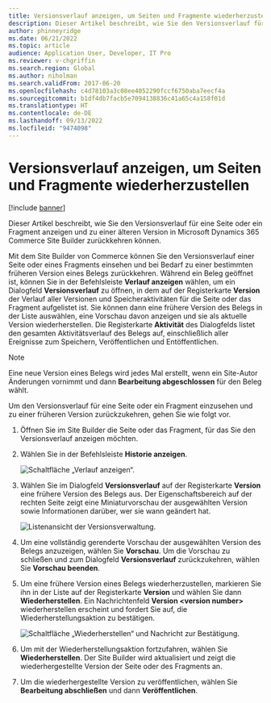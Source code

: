 ```yaml
---
title: Versionsverlauf anzeigen, um Seiten und Fragmente wiederherzustellen
description: Dieser Artikel beschreibt, wie Sie den Versionsverlauf für eine Seite oder ein Fragment anzeigen und zu einer älteren Version in Microsoft Dynamics 365 Commerce Site Builder zurückkehren können.
author: phinneyridge
ms.date: 06/21/2022
ms.topic: article
audience: Application User, Developer, IT Pro
ms.reviewer: v-chgriffin
ms.search.region: Global
ms.author: niholman
ms.search.validFrom: 2017-06-20
ms.openlocfilehash: c4d78103a3c08ee4052290fccf6750aba7eecf4a
ms.sourcegitcommit: b1df4db7facb5e7094138836c41a65c4a158f01d
ms.translationtype: HT
ms.contentlocale: de-DE
ms.lasthandoff: 09/13/2022
ms.locfileid: "9474098"
---
```

# <a name="view-version-history-to-revert-pages-and-fragments"></a>Versionsverlauf anzeigen, um Seiten und Fragmente wiederherzustellen

[!include [banner](includes/banner.md)]

Dieser Artikel beschreibt, wie Sie den Versionsverlauf für eine Seite oder ein Fragment anzeigen und zu einer älteren Version in Microsoft Dynamics 365 Commerce Site Builder zurückkehren können.

Mit dem Site Builder von Commerce können Sie den Versionsverlauf einer Seite oder eines Fragments einsehen und bei Bedarf zu einer bestimmten früheren Version eines Belegs zurückkehren. Während ein Beleg geöffnet ist, können Sie in der Befehlsleiste **Verlauf anzeigen** wählen, um ein Dialogfeld **Versionsverlauf** zu öffnen, in dem auf der Registerkarte **Version** der Verlauf aller Versionen und Speicheraktivitäten für die Seite oder das Fragment aufgelistet ist. Sie können dann eine frühere Version des Belegs in der Liste auswählen, eine Vorschau davon anzeigen und sie als aktuelle Version wiederherstellen. Die Registerkarte **Aktivität** des Dialogfelds listet den gesamten Aktivitätsverlauf des Belegs auf, einschließlich aller Ereignisse zum Speichern, Veröffentlichen und Entöffentlichen.

> [!NOTE]
> Eine neue Version eines Belegs wird jedes Mal erstellt, wenn ein Site-Autor Änderungen vornimmt und dann **Bearbeitung abgeschlossen** für den Beleg wählt. 

Um den Versionsverlauf für eine Seite oder ein Fragment einzusehen und zu einer früheren Version zurückzukehren, gehen Sie wie folgt vor.

1. Öffnen Sie im Site Builder die Seite oder das Fragment, für das Sie den Versionsverlauf anzeigen möchten.
1. Wählen Sie in der Befehlsleiste **Historie anzeigen**.

    ![Schaltfläche „Verlauf anzeigen“.](./media/version-history-1.png)

1. Wählen Sie im Dialogfeld **Versionsverlauf** auf der Registerkarte **Version** eine frühere Version des Belegs aus. Der Eigenschaftsbereich auf der rechten Seite zeigt eine Miniaturvorschau der ausgewählten Version sowie Informationen darüber, wer sie wann geändert hat.

    ![Listenansicht der Versionsverwaltung.](./media/version-history-2.png)

1. Um eine vollständig gerenderte Vorschau der ausgewählten Version des Belegs anzuzeigen, wählen Sie **Vorschau**. Um die Vorschau zu schließen und zum Dialogfeld **Versionsverlauf** zurückzukehren, wählen Sie **Vorschau beenden**.
1. Um eine frühere Version eines Belegs wiederherzustellen, markieren Sie ihn in der Liste auf der Registerkarte **Version** und wählen Sie dann **Wiederherstellen**. Ein Nachrichtenfeld **Version \<version number\>** wiederherstellen erscheint und fordert Sie auf, die Wiederherstellungsaktion zu bestätigen. 

    ![Schaltfläche „Wiederherstellen“ und Nachricht zur Bestätigung.](./media/version-history-3.png)

1. Um mit der Wiederherstellungsaktion fortzufahren, wählen Sie **Wiederherstellen**. Der Site Builder wird aktualisiert und zeigt die wiederhergestellte Version der Seite oder des Fragments an.
1. Um die wiederhergestellte Version zu veröffentlichen, wählen Sie **Bearbeitung abschließen** und dann **Veröffentlichen**.
